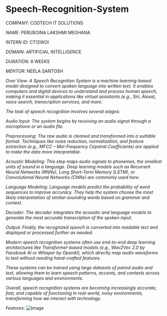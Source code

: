 # Speech-Recognition-System

*COMPANY*:  CODTECH IT SOLUTIONS

*NAME*:  PERUBOINA LAKSHMI MEGHANA

*INTERN ID*:  CT12WOI

*DOMAIN*:  ARTIFICIAL INTELLIGENCE

*DURATION*:  8 WEEKS

*MENTOR*:  NEELA SANTOSH

*Over View*:
*A Speech Recognition System is a machine learning-based model designed to convert spoken language into written text. It enables computers and digital devices to understand and process human speech, making it essential in applications like virtual assistants (e.g., Siri, Alexa), voice search, transcription services, and more.*

*The task of speech recognition involves several stages:*

*Audio Input: The system begins by receiving an audio signal through a microphone or an audio file.*

*Preprocessing: The raw audio is cleaned and transformed into a suitable format. Techniques like noise reduction, normalization, and feature extraction (e.g., MFCC – Mel-Frequency Cepstral Coefficients) are applied to make the data more interpretable.*

*Acoustic Modeling: This step maps audio signals to phonemes, the smallest units of sound in a language. Deep learning models such as Recurrent Neural Networks (RNNs), Long Short-Term Memory (LSTM), or Convolutional Neural Networks (CNNs) are commonly used here.*

*Language Modeling: Language models predict the probability of word sequences to improve accuracy. They help the system choose the most likely interpretation of similar-sounding words based on grammar and context.*

*Decoder: The decoder integrates the acoustic and language models to generate the most accurate transcription of the spoken input.*

*Output: Finally, the recognized speech is converted into readable text and displayed or processed further as needed.*

*Modern speech recognition systems often use end-to-end deep learning architectures like Transformer-based models (e.g., Wav2Vec 2.0 by Facebook AI or Whisper by OpenAI), which directly map audio waveforms to text without needing hand-crafted features.*

*These systems can be trained using large datasets of paired audio and text, allowing them to learn speech patterns, accents, and contexts across various languages and environments.*

*Overall, speech recognition systems are becoming increasingly accurate, fast, and capable of functioning in real-world, noisy environments, transforming how we interact with technology.*

*Features*:
![Image](https://github.com/user-attachments/assets/e88b0b32-4009-43d0-9265-49d65e955598)

